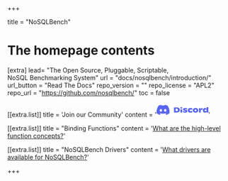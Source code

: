+++

title = "NoSQLBench"

# The homepage contents
[extra]
lead= "The Open Source, Pluggable, Scriptable, <br>NoSQL Benchmarking System"
url = "docs/nosqlbench/introduction/"
url_button = "Read The Docs"
repo_version = ""
repo_license = "APL2"
repo_url = "https://github.com/nosqlbench/"
toc = false

[[extra.list]]
title = 'Join our Community'
content = '<a href="https://discord.gg/dBHRakusMN"><img src="Discord-Logo-Wordmark-Color.png" style="width:117px;height:32px;"></img></a>'

[[extra.list]]
title = "Binding Functions"
content = '<a href="docs/nosqlbench/core-concepts">What are the high-level function concepts?</a>'

[[extra.list]]
title = "NoSQLBench Drivers"
content = '<a href="docs/drivers/">What drivers are available for NoSQLBench?</a>'

+++
